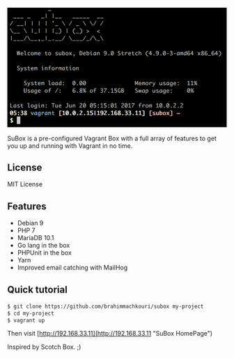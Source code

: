 
![SuBox](https://raw.githubusercontent.com/brahimmachkouri/subox-infos/master/images/subox.png)

SuBox is a pre-configured Vagrant Box with a full array of features to get you up and running with Vagrant in no time. 

## License 

MIT License

## Features

* Debian 9
* PHP 7
* MariaDB 10.1
* Go lang in the box
* PHPUnit in the box
* Yarn
* Improved email catching with MailHog

## Quick tutorial

```
$ git clone https://github.com/brahimmachkouri/subox my-project
$ cd my-project
$ vagrant up
```

Then visit [http://192.168.33.11](http://192.168.33.11 "SuBox HomePage")

Inspired by Scotch Box. ;)

